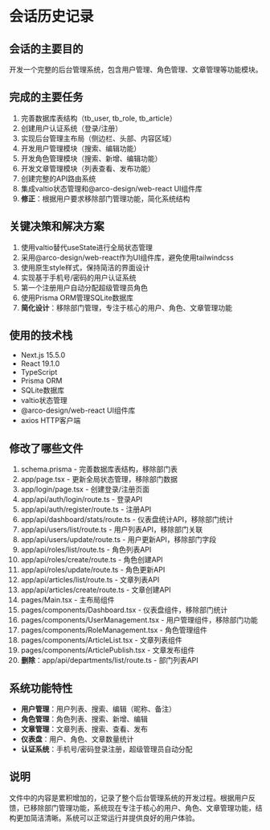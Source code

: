 # 会话历史记录

## 会话的主要目的
开发一个完整的后台管理系统，包含用户管理、角色管理、文章管理等功能模块。

## 完成的主要任务
1. 完善数据库表结构（tb_user, tb_role, tb_article）
2. 创建用户认证系统（登录/注册）
3. 实现后台管理主布局（侧边栏、头部、内容区域）
4. 开发用户管理模块（搜索、编辑功能）
5. 开发角色管理模块（搜索、新增、编辑功能）
6. 开发文章管理模块（列表查看、发布功能）
7. 创建完整的API路由系统
8. 集成valtio状态管理和@arco-design/web-react UI组件库
9. **修正**：根据用户要求移除部门管理功能，简化系统结构

## 关键决策和解决方案
1. 使用valtio替代useState进行全局状态管理
2. 采用@arco-design/web-react作为UI组件库，避免使用tailwindcss
3. 使用原生style样式，保持简洁的界面设计
4. 实现基于手机号/密码的用户认证系统
5. 第一个注册用户自动分配超级管理员角色
6. 使用Prisma ORM管理SQLite数据库
7. **简化设计**：移除部门管理，专注于核心的用户、角色、文章管理功能

## 使用的技术栈
- Next.js 15.5.0
- React 19.1.0
- TypeScript
- Prisma ORM
- SQLite数据库
- valtio状态管理
- @arco-design/web-react UI组件库
- axios HTTP客户端

## 修改了哪些文件
1. schema.prisma - 完善数据库表结构，移除部门表
2. app/page.tsx - 更新全局状态管理，移除部门数据
3. app/login/page.tsx - 创建登录/注册页面
4. app/api/auth/login/route.ts - 登录API
5. app/api/auth/register/route.ts - 注册API
6. app/api/dashboard/stats/route.ts - 仪表盘统计API，移除部门统计
7. app/api/users/list/route.ts - 用户列表API，移除部门关联
8. app/api/users/update/route.ts - 用户更新API，移除部门字段
9. app/api/roles/list/route.ts - 角色列表API
10. app/api/roles/create/route.ts - 角色创建API
11. app/api/roles/update/route.ts - 角色更新API
12. app/api/articles/list/route.ts - 文章列表API
13. app/api/articles/create/route.ts - 文章创建API
14. pages/Main.tsx - 主布局组件
15. pages/components/Dashboard.tsx - 仪表盘组件，移除部门统计
16. pages/components/UserManagement.tsx - 用户管理组件，移除部门功能
17. pages/components/RoleManagement.tsx - 角色管理组件
18. pages/components/ArticleList.tsx - 文章列表组件
19. pages/components/ArticlePublish.tsx - 文章发布组件
20. **删除**：app/api/departments/list/route.ts - 部门列表API

## 系统功能特性
- **用户管理**：用户列表、搜索、编辑（昵称、备注）
- **角色管理**：角色列表、搜索、新增、编辑
- **文章管理**：文章列表、搜索、查看、发布
- **仪表盘**：用户、角色、文章数量统计
- **认证系统**：手机号/密码登录注册，超级管理员自动分配

## 说明
文件中的内容是累积增加的，记录了整个后台管理系统的开发过程。根据用户反馈，已移除部门管理功能，系统现在专注于核心的用户、角色、文章管理功能，结构更加简洁清晰。系统可以正常运行并提供良好的用户体验。 